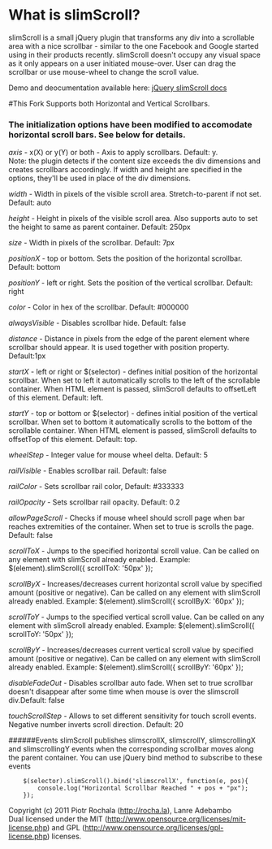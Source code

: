 # What is slimScroll?

slimScroll is a small jQuery plugin that transforms any div into a scrollable area with a nice scrollbar - similar to the one Facebook and Google started using in their products recently. slimScroll doesn't occupy any visual space as it only appears on a user initiated mouse-over. User can drag the scrollbar or use mouse-wheel to change the scroll value.

Demo and deocumentation available here: [jQuery slimScroll docs](http://lanre-ade.github.io/jQuery-slimScroll/)

#This Fork Supports both Horizontal and Vertical Scrollbars.
### The initialization options have been modified to accomodate horizontal scroll bars. See below for details.

*axis* - x(X) or y(Y) or both - Axis to apply scrollbars. Default: y.  
Note: the plugin detects if the content size exceeds the div dimensions and creates scrollbars accordingly. If width and height are specified in the options, they'll be used in place of the div dimensions.

*width* - Width in pixels of the visible scroll area. Stretch-to-parent if not set. Default: auto

*height* - Height in pixels of the visible scroll area. Also supports auto to set the height to same as parent container. Default: 250px

*size* - Width in pixels of the scrollbar. Default: 7px

*positionX* - top or bottom. Sets the position of the horizontal scrollbar. Default: bottom

*positionY* - left or right. Sets the position of the vertical scrollbar. Default: right

*color* - Color in hex of the scrollbar. Default: #000000

*alwaysVisible* - Disables scrollbar hide. Default: false

*distance* - Distance in pixels from the edge of the parent element where scrollbar should appear. It is used together with position property. Default:1px

*startX* - left or right or $(selector) - defines initial position of the horizontal scrollbar. When set to left it automatically scrolls to the left of the scrollable container. When HTML element is passed, slimScroll defaults to offsetLeft of this element. Default: left.

*startY* - top or bottom or $(selector) - defines initial position of the vertical scrollbar. When set to bottom it automatically scrolls to the bottom of the scrollable container. When HTML element is passed, slimScroll defaults to offsetTop of this element. Default: top.

*wheelStep* - Integer value for mouse wheel delta. Default: 5

*railVisible* - Enables scrollbar rail. Default: false

*railColor* - Sets scrollbar rail color, Default: #333333

*railOpacity* - Sets scrollbar rail opacity. Default: 0.2

*allowPageScroll* - Checks if mouse wheel should scroll page when bar reaches extremities of the container. When set to true is scrolls the page. Default: false

*scrollToX* - Jumps to the specified horizontal scroll value. Can be called on any element with slimScroll already enabled. Example: $(element).slimScroll({ scrollToX: '50px' });

*scrollByX* - Increases/decreases current horizontal scroll value by specified amount (positive or negative). Can be called on any element with slimScroll already enabled. Example: $(element).slimScroll({ scrollByX: '60px' });

*scrollToY* - Jumps to the specified vertical scroll value. Can be called on any element with slimScroll already enabled. Example: $(element).slimScroll({ scrollToY: '50px' });

*scrollByY* - Increases/decreases current vertical scroll value by specified amount (positive or negative). Can be called on any element with slimScroll already enabled. Example: $(element).slimScroll({ scrollByY: '60px' });

*disableFadeOut* - Disables scrollbar auto fade. When set to true scrollbar doesn't disappear after some time when mouse is over the slimscroll div.Default: false

*touchScrollStep* - Allows to set different sensitivity for touch scroll events. Negative number inverts scroll direction. Default: 20


######Events
slimScroll publishes slimscrollX, slimscrollY, slimscrollingX and slimscrollingY events when the corresponding scrollbar moves along the parent container. You can use jQuery bind method to subscribe to these events

        $(selector).slimScroll().bind('slimscrollX', function(e, pos){
            console.log("Horizontal Scrollbar Reached " + pos + "px");
        });

Copyright (c) 2011 Piotr Rochala (http://rocha.la), Lanre Adebambo   
Dual licensed under the MIT (http://www.opensource.org/licenses/mit-license.php) and GPL (http://www.opensource.org/licenses/gpl-license.php) licenses.
